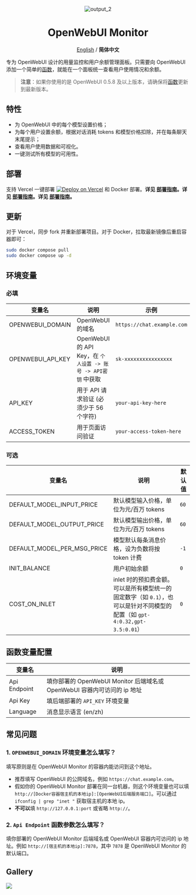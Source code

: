<div align="center">

![output_2](https://github.com/user-attachments/assets/b1716788-93c5-49d5-abb1-b0ef3a29356d)

# OpenWebUI Monitor

[English](../../../README.md) / **简体中文**

</div>

专为 OpenWebUI 设计的用量监控和用户余额管理面板。只需要向 OpenWebUI 添加一个简单的[函数](https://github.com/VariantConst/OpenWebUI-Monitor/blob/main/resources/functions/openwebui_monitor.py)，就能在一个面板统一查看用户使用情况和余额。

> **注意**：如果你使用的是 OpenWebUI 0.5.8 及以上版本，请确保将[函数](https://github.com/VariantConst/OpenWebUI-Monitor/blob/main/resources/functions/openwebui_monitor.py)更新到最新版本。

## 特性

- 为 OpenWebUI 中的每个模型设置价格；
- 为每个用户设置余额，根据对话消耗 tokens 和模型价格扣除，并在每条聊天末尾提示；
- 查看用户使用数据和可视化。
- 一键测试所有模型的可用性。

## 部署

支持 Vercel 一键部署 [![Deploy on Vercel](https://vercel.com/button)](https://vercel.com/new/clone?repository-url=https%3A%2F%2Fgithub.com%2FVariantConst%2FOpenWebUI-Monitor&project-name=openwebui-monitor&repository-name=openwebui-monitor&env=OPENWEBUI_DOMAIN,OPENWEBUI_API_KEY,ACCESS_TOKEN,API_KEY) 和 Docker 部署。**详见 [部署指南](https://github.com/VariantConst/OpenWebUI-Monitor/blob/main/resources/tutorials/zh-cn/deployment_guide_zh.md)。详见 [部署指南](https://github.com/VariantConst/OpenWebUI-Monitor/blob/main/resources/tutorials/zh-cn/deployment_guide_zh.md)。详见 [部署指南](https://github.com/VariantConst/OpenWebUI-Monitor/blob/main/resources/tutorials/zh-cn/deployment_guide_zh.md)。**

## 更新

对于 Vercel，同步 fork 并重新部署项目。对于 Docker，拉取最新镜像后重启容器即可：

```bash
sudo docker compose pull
sudo docker compose up -d
```

## 环境变量

### 必填

| 变量名            | 说明                                                          | 示例                       |
| ----------------- | ------------------------------------------------------------- | -------------------------- |
| OPENWEBUI_DOMAIN  | OpenWebUI 的域名                                              | `https://chat.example.com` |
| OPENWEBUI_API_KEY | OpenWebUI 的 API Key，在 `个人设置 -> 账号 -> API密钥` 中获取 | `sk-xxxxxxxxxxxxxxxx`      |
| API_KEY           | 用于 API 请求验证 (必须少于 56 个字符)                        | `your-api-key-here`        |
| ACCESS_TOKEN      | 用于页面访问验证                                              | `your-access-token-here`   |

### 可选

| 变量名                      | 说明                                                                                                                       | 默认值 |
| --------------------------- | -------------------------------------------------------------------------------------------------------------------------- | ------ |
| DEFAULT_MODEL_INPUT_PRICE   | 默认模型输入价格，单位为元/百万 tokens                                                                                     | `60`   |
| DEFAULT_MODEL_OUTPUT_PRICE  | 默认模型输出价格，单位为元/百万 tokens                                                                                     | `60`   |
| DEFAULT_MODEL_PER_MSG_PRICE | 模型默认每条消息价格，设为负数将按 token 计费                                                                              | `-1`   |
| INIT_BALANCE                | 用户初始余额                                                                                                               | `0`    |
| COST_ON_INLET               | inlet 时的预扣费金额。可以是所有模型统一的固定数字（如 `0.1`），也可以是针对不同模型的配置（如 `gpt-4:0.32,gpt-3.5:0.01`） | `0`    |

## 函数变量配置

| 变量名       | 说明                                                                     |
| ------------ | ------------------------------------------------------------------------ |
| Api Endpoint | 填你部署的 OpenWebUI Monitor 后端域名或 OpenWebUI 容器内可访问的 ip 地址 |
| Api Key      | 填后端部署的 `API_KEY` 环境变量                                          |
| Language     | 消息显示语言 (en/zh)                                                     |

## 常见问题

### 1. `OPENWEBUI_DOMAIN` 环境变量怎么填写？

填写原则是在 OpenWebUI Monitor 的容器内能访问到这个地址。

- 推荐填写 OpenWebUI 的公网域名，例如 `https://chat.example.com`。
- 假如你的 OpenWebUI Monitor 部署在同一台机器，则这个环境变量也可以填 `http://[Docker容器宿主机的本地ip]:[OpenWebUI后端服务端口]`。可以通过 `ifconfig | grep "inet "` 获取宿主机的本地 ip。
- **不可以**填 `http://127.0.0.1:port` 或省略 `http://`。

### 2. `Api Endpoint` 函数参数怎么填写？

填你部署的 OpenWebUI Monitor 后端域名或 OpenWebUI 容器内可访问的 ip 地址。例如 `http://[宿主机的本地ip]:7878`，其中 `7878` 是 OpenWebUI Monitor 的默认端口。

<h2>Gallery</h2>

![](https://github.com/user-attachments/assets/2777c1fc-a8c6-4397-9665-a6a559d4bab1)
